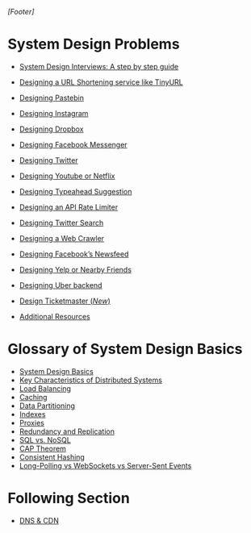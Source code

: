 
_[Footer]_

# System Design Problems

* [System Design Interviews: A step by step guide](https://github.com/bhupendra-bhoi/Grokking-SystemDesign/blob/master/example/README.md)
* [Designing a URL Shortening service like TinyURL](https://github.com/bhupendra-bhoi/Grokking-SystemDesign/blob/master/example/TinyURL/ReadMe.md)
* [Designing Pastebin](https://github.com/bhupendra-bhoi/Grokking-SystemDesign/blob/master/example/Pastebin/README.md)
* [Designing Instagram](https://github.com/bhupendra-bhoi/Grokking-SystemDesign/blob/master/example/Instagram/README.md)
* [Designing Dropbox](https://github.com/bhupendra-bhoi/Grokking-SystemDesign/blob/master/example/Dropbox/README.md)
* [Designing Facebook Messenger](https://github.com/bhupendra-bhoi/Grokking-SystemDesign/blob/master/example/Facebook_Messenger/README.md)
* [Designing Twitter](https://github.com/bhupendra-bhoi/Grokking-SystemDesign/blob/master/example/Twitter/README.md)
* [Designing Youtube or Netflix](https://github.com/bhupendra-bhoi/Grokking-SystemDesign/blob/master/example/Youtube_Netflix/ReadMe.md)
* [Designing Typeahead Suggestion](https://github.com/bhupendra-bhoi/Grokking-SystemDesign/blob/master/example/Typeahead_Suggestion/ReadMe.md)
* [Designing an API Rate Limiter](https://github.com/bhupendra-bhoi/Grokking-SystemDesign/blob/master/example/RateLimiter/ReadMe.md)
* [Designing Twitter Search](https://github.com/bhupendra-bhoi/Grokking-SystemDesign/blob/master/example/TwitterSearch/ReadMe.md)

* [Designing a Web Crawler]()
* [Designing Facebook’s Newsfeed](https://github.com/bhupendra-bhoi/Grokking-SystemDesign/blob/master/example/Facebook_NewsFeed/README.md)
* [Designing Yelp or Nearby Friends]()
* [Designing Uber backend]()
* [Design Ticketmaster (*New*)]()
* [Additional Resources]()


# Glossary of System Design Basics

* [System Design Basics](https://github.com/bhupendra-bhoi/Grokking-SystemDesign/blob/master/ReadMe.md)
* [Key Characteristics of Distributed Systems](https://github.com/bhupendra-bhoi/Grokking-SystemDesign/blob/master/ReadMe.md)
* [Load Balancing](https://github.com/bhupendra-bhoi/Grokking-SystemDesign/blob/master/LB.md)
* [Caching](https://github.com/bhupendra-bhoi/Grokking-SystemDesign/blob/master/cache.md)
* [Data Partitioning](https://github.com/bhupendra-bhoi/Grokking-SystemDesign/blob/master/data_partition.md)
* [Indexes](https://github.com/bhupendra-bhoi/Grokking-SystemDesign/blob/master/index.md)
* [Proxies](https://github.com/bhupendra-bhoi/Grokking-SystemDesign/blob/master/proxies.md)
* [Redundancy and Replication](https://github.com/bhupendra-bhoi/Grokking-SystemDesign/blob/master/redundancy%26replication.md)
* [SQL vs. NoSQL](https://github.com/bhupendra-bhoi/Grokking-SystemDesign/blob/master/database.md)
* [CAP Theorem](https://github.com/bhupendra-bhoi/Grokking-SystemDesign/blob/master/CAP.md)
* [Consistent Hashing](https://github.com/bhupendra-bhoi/Grokking-SystemDesign/blob/master/consistenthashing.md)
* [Long-Polling vs WebSockets vs Server-Sent Events](https://github.com/bhupendra-bhoi/Grokking-SystemDesign/blob/master/longpoll.md)


# Following Section
* [DNS & CDN](https://github.com/bhupendra-bhoi/Grokking-SystemDesign/blob/master/DNS.md)